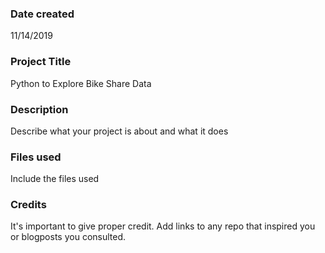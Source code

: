 ### Date created
11/14/2019
### Project Title
Python to Explore Bike Share Data
### Description
Describe what your project is about and what it does

### Files used
Include the files used

### Credits
It's important to give proper credit. Add links to any repo that inspired you or blogposts you consulted.
